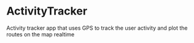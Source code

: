 # ActivityTracker
Activity tracker app that uses GPS to track the user activity and plot the routes on the map realtime
